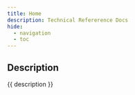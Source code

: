 ```yaml
---
title: Home
description: Technical Refererence Docs
hide:
  - navigation
  - toc
---
```


## Description

{{ description }}
